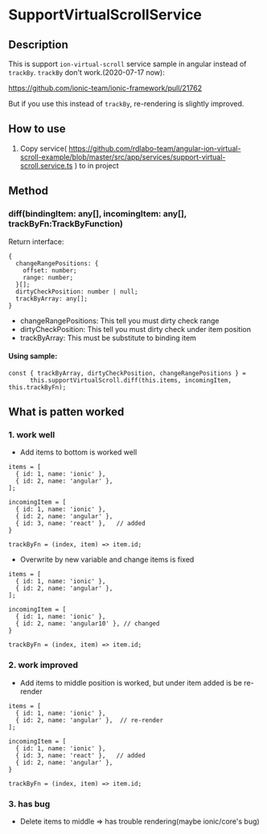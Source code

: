 # SupportVirtualScrollService

## Description

This is support `ion-virtual-scroll` service sample in angular instead of `trackBy`. `trackBy` don't work.(2020-07-17 now):

https://github.com/ionic-team/ionic-framework/pull/21762

But if you use this instead of `trackBy`, re-rendering is slightly improved.

## How to use
1. Copy service( https://github.com/rdlabo-team/angular-ion-virtual-scroll-example/blob/master/src/app/services/support-virtual-scroll.service.ts ) to in project

## Method
### diff(bindingItem: any[], incomingItem: any[], trackByFn:TrackByFunction<any>)
Return interface:
```
{
  changeRangePositions: {
    offset: number;
    range: number;
  }[];
  dirtyCheckPosition: number | null;
  trackByArray: any[];
}
```

- changeRangePositions: This tell you must dirty check range
- dirtyCheckPosition: This tell you must dirty check under item position
- trackByArray: This must be substitute to binding item


#### Using sample:
```
const { trackByArray, dirtyCheckPosition, changeRangePositions } =
      this.supportVirtualScroll.diff(this.items, incomingItem, this.trackByFn);
```

## What is patten worked
### 1. work well

- Add items to bottom is worked well
```
items = [
  { id: 1, name: 'ionic' },
  { id: 2, name: 'angular' },
];

incomingItem = [
  { id: 1, name: 'ionic' },
  { id: 2, name: 'angular' },
  { id: 3, name: 'react' },   // added
}

trackByFn = (index, item) => item.id;
```

- Overwrite by new variable and change items is fixed
```
items = [
  { id: 1, name: 'ionic' },
  { id: 2, name: 'angular' },
];

incomingItem = [
  { id: 1, name: 'ionic' },
  { id: 2, name: 'angular10' }, // changed
}

trackByFn = (index, item) => item.id;
```

### 2. work improved
- Add items to middle position is worked, but under item added is be re-render
```
items = [
  { id: 1, name: 'ionic' },
  { id: 2, name: 'angular' },  // re-render
];

incomingItem = [
  { id: 1, name: 'ionic' },
  { id: 3, name: 'react' },   // added
  { id: 2, name: 'angular' },
}

trackByFn = (index, item) => item.id;
```

### 3. has bug
- Delete items to middle => has trouble rendering(maybe ionic/core's bug)

